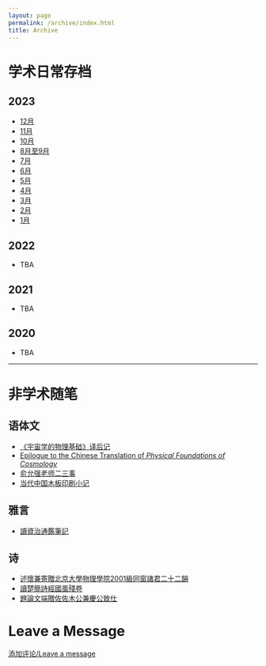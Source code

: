 ```yaml
---
layout: page
permalink: /archive/index.html
title: Archive
---
```


# 学术日常存档

## 2023

- [12月](/archive/2023-12.md)
- [11月](/archive/2023-11.md)
- [10月](/archive/2023-10.md)
- [8月至9月](/archive/2023-08.md)
- [7月](/archive/2023-07.md)
- [6月](/archive/2023-06.md)
- [5月](/archive/2023-05.md)
- [4月](/archive/2023-04.md)
- [3月](/archive/2023-03.md)
- [2月](/archive/2023-02.md)
- [1月](/archive/2023-01.md)

## 2022

- TBA

## 2021

- TBA

## 2020

- TBA

---

# 非学术随笔

## 语体文

- [《宇宙学的物理基础》译后记](/essays/slava_epilogue.md)
- [Epilogue to the Chinese Translation of *Physical Foundations of Cosmology*](./essays/slava_epilogue_En.md)
- [俞允强老师二三事](/essays/yunqiang_yu.md)
- [当代中国木板印刷小记](/essays/on_printing.md)

## 雅言

- [讀資治通鑑筆記](/essays/tongjian.md)

## 诗

- [述懷兼寄贈北京大學物理學院2001級同窗諸君二十二韻](/essays/2001classmates.md)
- [讀楚簡詩經國風殘卷](/essays/shijing.md)
- [題論文端贈佐佐木公兼慶公致仕](/essays/misao.md)

# Leave a Message

[添加评论/Leave a message](https://github.com/stonepi/stonepi.github.io/issues/new?template=ISSUE_TEMPLATE/comment_template.md)
